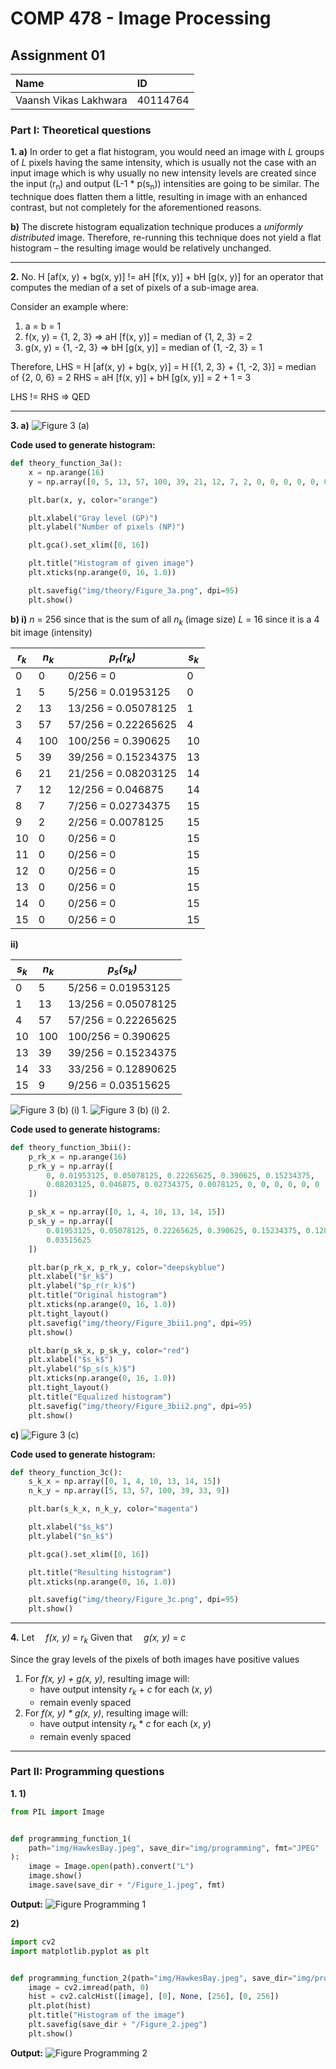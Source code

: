 # COMP 478 - Image Processing

## Assignment 01

| Name                  | ID       |
| :-------------------- | :------- |
| Vaansh Vikas Lakhwara | 40114764 |

### Part I: Theoretical questions

**1. a)** In order to get a flat histogram, you would need an image with _L_ groups of _L_ pixels having the same intensity, which is usually not the case with an input image which is why usually no new intensity levels are created since the input (r<sub>n</sub>) and output (L-1 \* p(s<sub>n</sub>)) intensities are going to be similar. The technique does flatten them a little, resulting in image with an enhanced contrast, but not completely for the aforementioned reasons.

**b)** The discrete histogram equalization technique produces a _uniformly distributed_ image. Therefore, re-running this technique does not yield a flat histogram – the resulting image would be relatively unchanged.

---

**2.** No. H [af(x, y) + bg(x, y)] != aH [f(x, y)] + bH [g(x, y)] for an operator that computes the median of a set of pixels of a sub-image area.

Consider an example where:

1. a = b = 1
2. f(x, y) = {1, 2, 3} => aH [f(x, y)] = median of {1, 2, 3} = 2
3. g(x, y) = {1, -2, 3} => bH [g(x, y)] = median of {1, -2, 3} = 1

Therefore,
LHS = H [af(x, y) + bg(x, y)] = H [{1, 2, 3} + {1, -2, 3}] = median of {2, 0, 6} = 2
RHS = aH [f(x, y)] + bH [g(x, y)] = 2 + 1 = 3

LHS != RHS => QED

---

**3. a)**
![Figure 3 (a)](../img/theory/Figure_3a.png "Histogram of given image")

**Code used to generate histogram:**

```python
def theory_function_3a():
    x = np.arange(16)
    y = np.array([0, 5, 13, 57, 100, 39, 21, 12, 7, 2, 0, 0, 0, 0, 0, 0])

    plt.bar(x, y, color="orange")

    plt.xlabel("Gray level (GP)")
    plt.ylabel("Number of pixels (NP)")

    plt.gca().set_xlim([0, 16])

    plt.title("Histogram of given image")
    plt.xticks(np.arange(0, 16, 1.0))

    plt.savefig("img/theory/Figure_3a.png", dpi=95)
    plt.show()
```

**b) i)** _n_ = 256 since that is the sum of all _n<sub>k</sub>_ (image size)
_L_ = 16 since it is a 4 bit image (intensity)

| _r<sub>k</sub>_ | _n<sub>k</sub>_ | _p<sub>r</sub>(r<sub>k</sub>)_ | _s<sub>k</sub>_ |
| --------------- | --------------- | ------------------------------ | --------------- |
| 0               | 0               | 0/256 = 0                      | 0               |
| 1               | 5               | 5/256 = 0.01953125             | 0               |
| 2               | 13              | 13/256 = 0.05078125            | 1               |
| 3               | 57              | 57/256 = 0.22265625            | 4               |
| 4               | 100             | 100/256 = 0.390625             | 10              |
| 5               | 39              | 39/256 = 0.15234375            | 13              |
| 6               | 21              | 21/256 = 0.08203125            | 14              |
| 7               | 12              | 12/256 = 0.046875              | 14              |
| 8               | 7               | 7/256 = 0.02734375             | 15              |
| 9               | 2               | 2/256 = 0.0078125              | 15              |
| 10              | 0               | 0/256 = 0                      | 15              |
| 11              | 0               | 0/256 = 0                      | 15              |
| 12              | 0               | 0/256 = 0                      | 15              |
| 13              | 0               | 0/256 = 0                      | 15              |
| 14              | 0               | 0/256 = 0                      | 15              |
| 15              | 0               | 0/256 = 0                      | 15              |

**ii)**

| _s<sub>k</sub>_ | _n<sub>k</sub>_ | _p<sub>s</sub>(s<sub>k</sub>)_ |
| --------------- | --------------- | ------------------------------ |
| 0               | 5               | 5/256 = 0.01953125             |
| 1               | 13              | 13/256 = 0.05078125            |
| 4               | 57              | 57/256 = 0.22265625            |
| 10              | 100             | 100/256 = 0.390625             |
| 13              | 39              | 39/256 = 0.15234375            |
| 14              | 33              | 33/256 = 0.12890625            |
| 15              | 9               | 9/256 = 0.03515625             |

![Figure 3 (b) (i) 1.](../img/theory/Figure_3bii1.png "Original histogram")
![Figure 3 (b) (i) 2.](../img/theory/Figure_3bii2.png "Equalized histogram")

**Code used to generate histograms:**

```python
def theory_function_3bii():
    p_rk_x = np.arange(16)
    p_rk_y = np.array([
        0, 0.01953125, 0.05078125, 0.22265625, 0.390625, 0.15234375,
        0.08203125, 0.046875, 0.02734375, 0.0078125, 0, 0, 0, 0, 0, 0
    ])

    p_sk_x = np.array([0, 1, 4, 10, 13, 14, 15])
    p_sk_y = np.array([
        0.01953125, 0.05078125, 0.22265625, 0.390625, 0.15234375, 0.12890625,
        0.03515625
    ])

    plt.bar(p_rk_x, p_rk_y, color="deepskyblue")
    plt.xlabel("$r_k$")
    plt.ylabel("$p_r(r_k)$")
    plt.title("Original histogram")
    plt.xticks(np.arange(0, 16, 1.0))
    plt.tight_layout()
    plt.savefig("img/theory/Figure_3bii1.png", dpi=95)
    plt.show()

    plt.bar(p_sk_x, p_sk_y, color="red")
    plt.xlabel("$s_k$")
    plt.ylabel("$p_s(s_k)$")
    plt.xticks(np.arange(0, 16, 1.0))
    plt.tight_layout()
    plt.title("Equalized histogram")
    plt.savefig("img/theory/Figure_3bii2.png", dpi=95)
    plt.show()
```

**c)**
![Figure 3 (c)](../img/theory/Figure_3c.png "Resulting histogram")

**Code used to generate histogram:**

```python
def theory_function_3c():
    s_k_x = np.array([0, 1, 4, 10, 13, 14, 15])
    n_k_y = np.array([5, 13, 57, 100, 39, 33, 9])

    plt.bar(s_k_x, n_k_y, color="magenta")

    plt.xlabel("$s_k$")
    plt.ylabel("$n_k$")

    plt.gca().set_xlim([0, 16])

    plt.title("Resulting histogram")
    plt.xticks(np.arange(0, 16, 1.0))

    plt.savefig("img/theory/Figure_3c.png", dpi=95)
    plt.show()
```

---

**4.**
Let
&emsp;_f(x, y)_ = _r<sub>k</sub>_
Given that
&emsp;_g(x, y)_ = _c_

Since the gray levels of the pixels of both images have positive values

1. For _f(x, y) + g(x, y)_, resulting image will:
   - have output intensity _r<sub>k</sub>_ + _c_ for each (_x_, _y_)
   - remain evenly spaced
2. For _f(x, y) \* g(x, y)_, resulting image will:
   - have output intensity _r<sub>k</sub>_ \* _c_ for each (_x_, _y_)
   - remain evenly spaced

---

### Part II: Programming questions

**1. 1)**

```python
from PIL import Image


def programming_function_1(
    path="img/HawkesBay.jpeg", save_dir="img/programming", fmt="JPEG"
):
    image = Image.open(path).convert("L")
    image.show()
    image.save(save_dir + "/Figure_1.jpeg", fmt)

```

**Output:**
![Figure Programming 1](../img/programming/Figure_1.jpeg)

**2)**

```python
import cv2
import matplotlib.pyplot as plt


def programming_function_2(path="img/HawkesBay.jpeg", save_dir="img/programming"):
    image = cv2.imread(path, 0)
    hist = cv2.calcHist([image], [0], None, [256], [0, 256])
    plt.plot(hist)
    plt.title("Histogram of the image")
    plt.savefig(save_dir + "/Figure_2.jpeg")
    plt.show()

```

**Output:**
![Figure Programming 2](../img/programming/Figure_2.jpeg)

